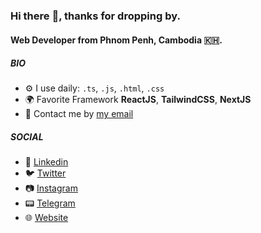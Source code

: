 ### Hi there :wave:, thanks for dropping by.

#### Web Developer from Phnom Penh, Cambodia :cambodia:.

##### BIO

- ⚙️ I use daily: `.ts`, `.js`, `.html`, `.css`
- 🌍 Favorite Framework **ReactJS**, **TailwindCSS**, **NextJS**
- 💬 Contact me by [my email](mailto:mingtheanlay@gmail.com)

##### SOCIAL

- :link: [Linkedin](https://www.linkedin.com/in/mingthean-lay-384294178/)
- 🐦 [Twitter](https://twitter.com/th34n_)
- :camera: [Instagram](https://www.instagram.com/th34n._/)
- :pager: [Telegram](https://t.me/mingtheanlay)
- 🌐 [Website](https://mingtheanlay.vercel.app)
